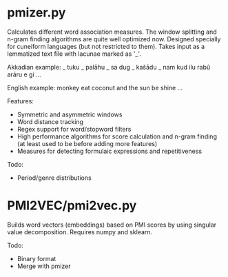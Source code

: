 # pmizer.py
Calculates different word association measures. The window splitting and n-gram finding algorithms are quite well optimized now. Designed specially for cuneiform languages (but not restricted to them). Takes input as a lemmatized text file with lacunae marked as '_'.

Akkadian example:
_ tuku _ palāhu _ sa dug _ kašādu _ nam kud ilu rabû arāru e gi
...

English example: 
monkey eat coconut and the sun be shine
...

Features:
- Symmetric and asymmetric windows
- Word distance tracking
- Regex support for word/stopword filters
- High performance algorithms for score calculation and n-gram finding (at least used to be before adding more features)
- Measures for detecting formulaic expressions and repetitiveness

Todo:
- Period/genre distributions

# PMI2VEC/pmi2vec.py

Builds word vectors (embeddings) based on PMI scores by using singular value decomposition. Requires numpy and sklearn. 

Todo:
- Binary format
- Merge with pmizer
